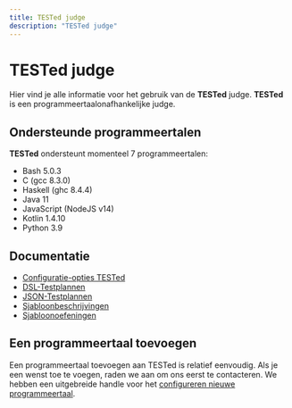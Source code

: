 ```yaml
---
title: TESTed judge
description: "TESTed judge"
---
```


# TESTed judge

Hier vind je alle informatie voor het gebruik van de **TESTed** judge.
**TESTed** is een programmeertaalonafhankelijke judge.

## Ondersteunde programmeertalen

**TESTed** ondersteunt momenteel 7 programmeertalen:

* Bash 5.0.3
* C (gcc 8.3.0)
* Haskell (ghc 8.4.4)
* Java 11
* JavaScript (NodeJS v14)
* Kotlin 1.4.10
* Python 3.9

## Documentatie
* [Configuratie-opties TESTed](exercise-config)
* [DSL-Testplannen](dsl)
* [JSON-Testplannen](json)
* [Sjabloonbeschrijvingen](template-description)
* [Sjabloonoefeningen](template-exercise)

## Een programmeertaal toevoegen
Een programmeertaal toevoegen aan TESTed is relatief eenvoudig.
Als je een wenst toe te voegen, raden we aan om ons eerst te contacteren.
We hebben een uitgebreide handle voor het [configureren nieuwe programmeertaal](configure-new-programming-language).